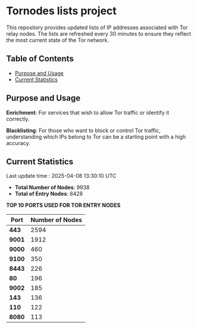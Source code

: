 # Tornodes lists project

This repository provides updated lists of IP addresses associated with Tor relay nodes. The lists are refreshed every 30 minutes to ensure they reflect the most current state of the Tor network.

## Table of Contents

- [Purpose and Usage](#purpose-and-usage)
- [Current Statistics](#current-statistics)


## Purpose and Usage

**Enrichment**: For services that wish to allow Tor traffic or identify it correctly.

**Blacklisting**: For those who want to block or control Tor traffic, understanding which IPs belong to Tor can be a starting point with a high accuracy.

## Current Statistics

Last update time : 2025-04-08 13:30:10 UTC

- **Total Number of Nodes**: 9938
- **Total of Entry Nodes**: 8428

**TOP 10 PORTS USED FOR TOR ENTRY NODES**

| **Port** | **Number of Nodes** |
|------|-----------------|
| **443**   | 2594  |
| **9001**   | 1912  |
| **9000**   | 460  |
| **9100**   | 350  |
| **8443**   | 226  |
| **80**   | 196  |
| **9002**   | 185  |
| **143**   | 136  |
| **110**   | 122  |
| **8080**   | 113  |

